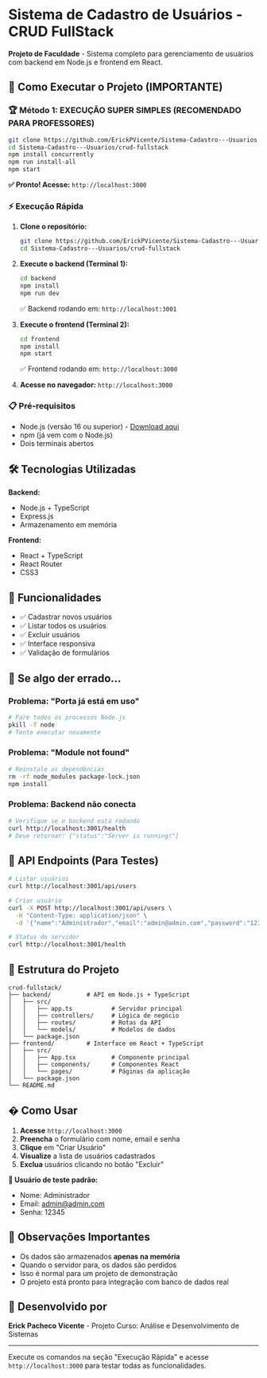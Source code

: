 # Sistema de Cadastro de Usuários - CRUD FullStack

**Projeto de Faculdade** - Sistema completo para gerenciamento de usuários com backend em Node.js e frontend em React.

## 🚀 Como Executar o Projeto (IMPORTANTE)

### 🏆 Método 1: EXECUÇÃO SUPER SIMPLES (RECOMENDADO PARA PROFESSORES)

```bash
git clone https://github.com/ErickPVicente/Sistema-Cadastro---Usuarios.git
cd Sistema-Cadastro---Usuarios/crud-fullstack
npm install concurrently
npm run install-all
npm start
```
**✅ Pronto! Acesse:** `http://localhost:3000`

### ⚡ Execução Rápida

1. **Clone o repositório:**
   ```bash
   git clone https://github.com/ErickPVicente/Sistema-Cadastro---Usuarios.git
   cd Sistema-Cadastro---Usuarios/crud-fullstack
   ```

2. **Execute o backend (Terminal 1):**
   ```bash
   cd backend
   npm install
   npm run dev
   ```
   ✅ Backend rodando em: `http://localhost:3001`

3. **Execute o frontend (Terminal 2):**
   ```bash
   cd frontend
   npm install
   npm start
   ```
   ✅ Frontend rodando em: `http://localhost:3000`

4. **Acesse no navegador:** `http://localhost:3000`

### 📋 Pré-requisitos

- Node.js (versão 16 ou superior) - [Download aqui](https://nodejs.org/)
- npm (já vem com o Node.js)
- Dois terminais abertos

## 🛠️ Tecnologias Utilizadas

**Backend:**
- Node.js + TypeScript
- Express.js
- Armazenamento em memória

**Frontend:**
- React + TypeScript
- React Router
- CSS3

## 📱 Funcionalidades

- ✅ Cadastrar novos usuários
- ✅ Listar todos os usuários
- ✅ Excluir usuários
- ✅ Interface responsiva
- ✅ Validação de formulários

## 🔧 Se algo der errado...

### Problema: "Porta já está em uso"
```bash
# Pare todos os processos Node.js
pkill -f node
# Tente executar novamente
```

### Problema: "Module not found"
```bash
# Reinstale as dependências
rm -rf node_modules package-lock.json
npm install
```

### Problema: Backend não conecta
```bash
# Verifique se o backend está rodando
curl http://localhost:3001/health
# Deve retornar: {"status":"Server is running!"}
```

## 📡 API Endpoints (Para Testes)

```bash
# Listar usuários
curl http://localhost:3001/api/users

# Criar usuário
curl -X POST http://localhost:3001/api/users \
  -H "Content-Type: application/json" \
  -d '{"name":"Administrador","email":"admin@admin.com","password":"12345"}'

# Status do servidor
curl http://localhost:3001/health
```

## 📁 Estrutura do Projeto

```
crud-fullstack/
├── backend/          # API em Node.js + TypeScript
│   ├── src/
│   │   ├── app.ts           # Servidor principal
│   │   ├── controllers/     # Lógica de negócio
│   │   ├── routes/          # Rotas da API
│   │   └── models/          # Modelos de dados
│   └── package.json
├── frontend/         # Interface em React + TypeScript
│   ├── src/
│   │   ├── App.tsx          # Componente principal
│   │   ├── components/      # Componentes React
│   │   └── pages/           # Páginas da aplicação
│   └── package.json
└── README.md
```

## � Como Usar

1. **Acesse** `http://localhost:3000`
2. **Preencha** o formulário com nome, email e senha
3. **Clique** em "Criar Usuário"
4. **Visualize** a lista de usuários cadastrados
5. **Exclua** usuários clicando no botão "Excluir"

**👤 Usuário de teste padrão:**
- Nome: Administrador
- Email: admin@admin.com
- Senha: 12345

## 💾 Observações Importantes

- Os dados são armazenados **apenas na memória**
- Quando o servidor para, os dados são perdidos
- Isso é normal para um projeto de demonstração
- O projeto está pronto para integração com banco de dados real

## 👤 Desenvolvido por

**Erick Pacheco Vicente** - Projeto Curso: Análise e Desenvolvimento de Sistemas

---

Execute os comandos na seção "Execução Rápida" e acesse `http://localhost:3000` para testar todas as funcionalidades.